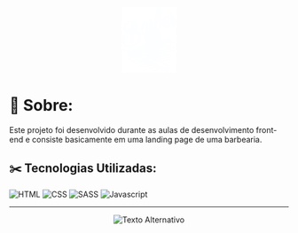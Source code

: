 <div align="center">

  <img src="https://github.com/marianasciment0/barbearia/blob/main/assets/logo.svg" alt="Logo da barbearia" width="100"/> 
  
</div>

<h1> 💇 Sobre: </h1>
Este projeto foi desenvolvido durante as aulas de desenvolvimento front-end e consiste basicamente em uma landing page de uma barbearia.

<h2> ✂️ Tecnologias Utilizadas: </h2>

![HTML](https://img.shields.io/badge/HTML5-E34F26?style=for-the-badge&logo=html5&logoColor=white)
![CSS](https://img.shields.io/badge/CSS3-1572B6?style=for-the-badge&logo=css3&logoColor=white)
![SASS](https://img.shields.io/badge/Sass-CC6699?style=for-the-badge&logo=sass&logoColor=white)
![Javascript](https://img.shields.io/badge/JavaScript-F7DF1E?style=for-the-badge&logo=javascript&logoColor=black)

---

<div align="center"
  
  ## ![Texto Alternativo](https://github.com/marianasciment0/barbearia/blob/main/assets/demo.gif)
  
</div>

